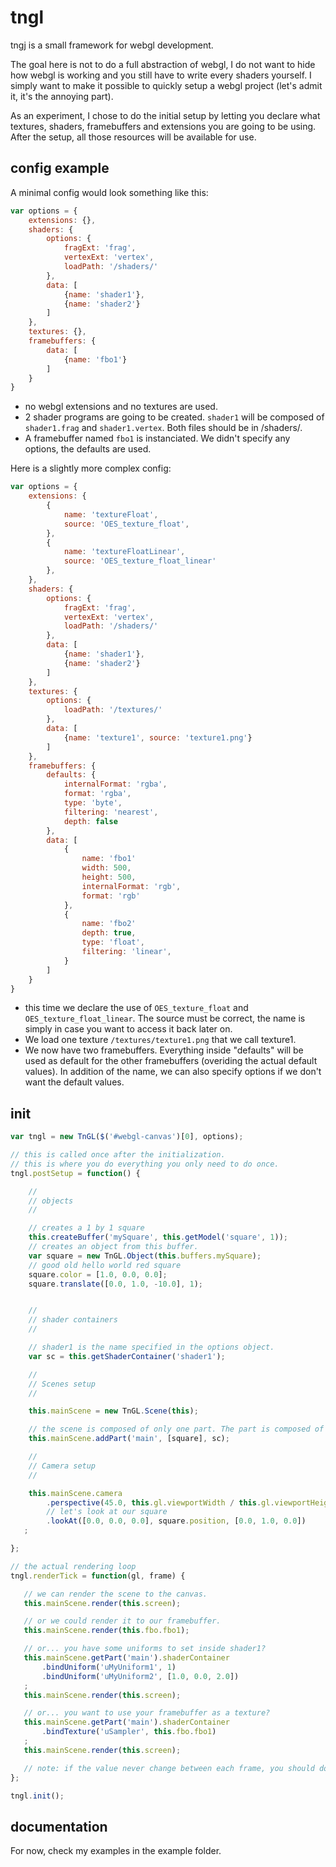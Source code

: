 # tngl

tngj is a small framework for webgl development.

The goal here is not to do a full abstraction of webgl, I do not want to hide how webgl is working and you still have to write every shaders yourself. I simply want to make it possible to quickly setup a webgl project (let's admit it, it's the annoying part).

As an experiment, I chose to do the initial setup by letting you declare what textures, shaders, framebuffers and extensions you are going to be using. After the setup, all those resources will be available for use.

## config example

A minimal config would look something like this:

```javascript
var options = {
	extensions: {},
	shaders: {
		options: {
			fragExt: 'frag',
			vertexExt: 'vertex',
			loadPath: '/shaders/'
		},
		data: [
			{name: 'shader1'},
			{name: 'shader2'}
		]
	},
	textures: {},
	framebuffers: {
		data: [
			{name: 'fbo1'}
		]
	}
}
```

 - no webgl extensions and no textures are used.
 - 2 shader programs are going to be created. `shader1` will be composed of `shader1.frag` and `shader1.vertex`. Both files should be in /shaders/.
 - A framebuffer named `fbo1` is instanciated. We didn't specify any options, the defaults are used.

Here is a slightly more complex config:

```javascript
var options = {
	extensions: {
		{
			name: 'textureFloat',
			source: 'OES_texture_float',
		},
		{
			name: 'textureFloatLinear',
			source: 'OES_texture_float_linear'
		},
	},
	shaders: {
		options: {
			fragExt: 'frag',
			vertexExt: 'vertex',
			loadPath: '/shaders/'
		},
		data: [
			{name: 'shader1'},
			{name: 'shader2'}
		]
	},
	textures: {
		options: {
			loadPath: '/textures/'
		},
		data: [
			{name: 'texture1', source: 'texture1.png'}
		]
	},
	framebuffers: {
		defaults: {
			internalFormat: 'rgba',
			format: 'rgba',
			type: 'byte',
			filtering: 'nearest',
			depth: false
		},
		data: [
			{
				name: 'fbo1'
				width: 500,
				height: 500,
				internalFormat: 'rgb',
				format: 'rgb'
			},
			{
				name: 'fbo2'
				depth: true,
				type: 'float',
				filtering: 'linear',
			}
		]
	}
}
```

 - this time we declare the use of `OES_texture_float` and `OES_texture_float_linear`. The source must be correct, the name is simply in case you want to access it back later on.
 - We load one texture `/textures/texture1.png` that we call texture1.
 - We now have two framebuffers. Everything inside "defaults" will be used as default for the other framebuffers (overiding the actual default values). In addition of the name, we can also specify options if we don't want the default values.

 ## init

 ```javascript
 var tngl = new TnGL($('#webgl-canvas')[0], options);

 // this is called once after the initialization.
 // this is where you do everything you only need to do once.
 tngl.postSetup = function() {

	 //
	 // objects
	 //

	 // creates a 1 by 1 square
	 this.createBuffer('mySquare', this.getModel('square', 1));
	 // creates an object from this buffer.
	 var square = new TnGL.Object(this.buffers.mySquare);
	 // good old hello world red square
	 square.color = [1.0, 0.0, 0.0];
	 square.translate([0.0, 1.0, -10.0], 1);


	 //
	 // shader containers
	 //

	 // shader1 is the name specified in the options object.
	 var sc = this.getShaderContainer('shader1');

	 //
	 // Scenes setup
	 //

	 this.mainScene = new TnGL.Scene(this);

	 // the scene is composed of only one part. The part is composed of 1 square that will be rendered using your 'shader1' shader program.
	 this.mainScene.addPart('main', [square], sc);

	 //
	 // Camera setup
	 //

	 this.mainScene.camera
		 .perspective(45.0, this.gl.viewportWidth / this.gl.viewportHeight, 1.0, 1000.0)
		 // let's look at our square
		 .lookAt([0.0, 0.0, 0.0], square.position, [0.0, 1.0, 0.0])
	;

 };

 // the actual rendering loop
 tngl.renderTick = function(gl, frame) {

	// we can render the scene to the canvas.
	this.mainScene.render(this.screen);

	// or we could render it to our framebuffer.
	this.mainScene.render(this.fbo.fbo1);

	// or... you have some uniforms to set inside shader1?
	this.mainScene.getPart('main').shaderContainer
		.bindUniform('uMyUniform1', 1)
		.bindUniform('uMyUniform2', [1.0, 0.0, 2.0])
	;
	this.mainScene.render(this.screen);

	// or... you want to use your framebuffer as a texture?
	this.mainScene.getPart('main').shaderContainer
		.bindTexture('uSampler', this.fbo.fbo1)
	;
	this.mainScene.render(this.screen);

	// note: if the value never change between each frame, you should do the binding calls only once inside postSetup(), not here.
 };

 tngl.init();
 ```

## documentation

For now, check my examples in the example folder.
